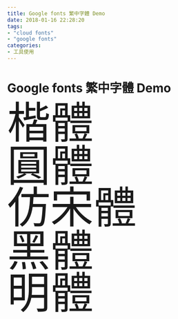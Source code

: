 ```yaml
---
title: Google fonts 繁中字體 Demo
date: 2018-01-16 22:28:20
tags: 
- "cloud fonts"
- "google fonts"
categories: 
- 工具使用
---
```


# Google fonts 繁中字體 Demo

<style media="screen">
    @import url(https://fonts.googleapis.com/earlyaccess/cwtexkai.css);
    @import url(https://fonts.googleapis.com/earlyaccess/cwtexyen.css);
    @import url(https://fonts.googleapis.com/earlyaccess/cwtexfangsong.css);
    @import url(https://fonts.googleapis.com/earlyaccess/notosanstc.css);
    @import url(https://fonts.googleapis.com/earlyaccess/cwtexming.css);
    .demo-fonts {
        font-size: 100px;
        line-height: 2ex;
    }

    .cwtexkai {
        font-family: 'cwTeXKai', serif;
    }

    .cwTeXYen {
        font-family: 'cwTeXYen', sans-serif;
    }

    .cwTeXFangSong {
        font-family: 'cwTeXFangSong', serif;
    }

    .Noto {
        font-family: 'Noto Sans TC', sans-serif;
    }

    .cwTeXMing {
        font-family: 'cwTeXMing', serif;
    }
</style>

<div class="demo-fonts cwtexkai">楷體</div>
<div class="demo-fonts cwTeXYen">圓體</div>
<div class="demo-fonts cwTeXFangSong">仿宋體</div>
<div class="demo-fonts Noto">黑體</div>
<div class="demo-fonts cwTeXMing">明體</div>

